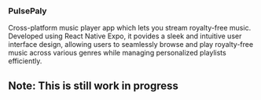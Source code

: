 ### PulsePaly

Cross-platform music player app which lets you stream royalty-free music. Developed using React Native Expo, it povides a sleek and intuitive user interface design, allowing users to seamlessly browse and play royalty-free music across various genres while managing personalized playlists efficiently.

## Note: This is still work in progress